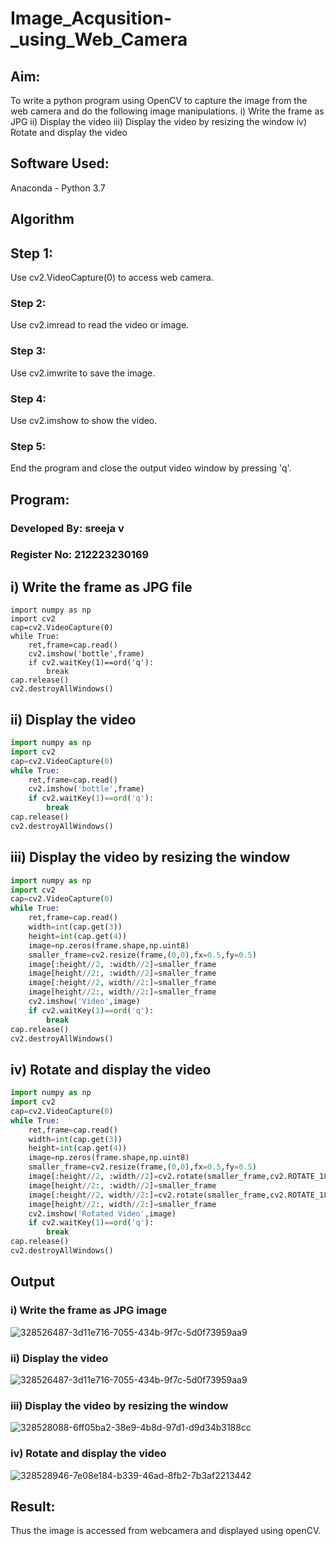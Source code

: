 # Image_Acqusition-_using_Web_Camera
## Aim:
To write a python program using OpenCV to capture the image from the web camera and do the following image manipulations.
i) Write the frame as JPG 
ii) Display the video 
iii) Display the video by resizing the window
iv) Rotate and display the video

## Software Used:
Anaconda - Python 3.7
## Algorithm
## Step 1:
Use cv2.VideoCapture(0) to access web camera.

### Step 2:
Use cv2.imread to read the video or image.

### Step 3:
Use cv2.imwrite to save the image.

### Step 4:
Use cv2.imshow to show the video.

### Step 5:
End the program and close the output video window by pressing 'q'.

## Program:

### Developed By: sreeja v
### Register No: 212223230169
## i) Write the frame as JPG file
```
import numpy as np
import cv2
cap=cv2.VideoCapture(0)
while True:
    ret,frame=cap.read()
    cv2.imshow('bottle',frame)
    if cv2.waitKey(1)==ord('q'):
        break
cap.release()
cv2.destroyAllWindows()                  
```

## ii) Display the video
```python
import numpy as np
import cv2
cap=cv2.VideoCapture(0)
while True:
    ret,frame=cap.read()
    cv2.imshow('bottle',frame)
    if cv2.waitKey(1)==ord('q'):
        break
cap.release()
cv2.destroyAllWindows()
```


## iii) Display the video by resizing the window
```python
import numpy as np
import cv2
cap=cv2.VideoCapture(0)
while True:
    ret,frame=cap.read()
    width=int(cap.get(3))
    height=int(cap.get(4))
    image=np.zeros(frame.shape,np.uint8)
    smaller_frame=cv2.resize(frame,(0,0),fx=0.5,fy=0.5)
    image[:height//2, :width//2]=smaller_frame
    image[height//2:, :width//2]=smaller_frame
    image[:height//2, width//2:]=smaller_frame
    image[height//2:, width//2:]=smaller_frame
    cv2.imshow('Video',image)
    if cv2.waitKey(1)==ord('q'):
        break
cap.release()
cv2.destroyAllWindows()
```


## iv) Rotate and display the video
```python
import numpy as np
import cv2
cap=cv2.VideoCapture(0)
while True:
    ret,frame=cap.read()
    width=int(cap.get(3))
    height=int(cap.get(4))
    image=np.zeros(frame.shape,np.uint8)
    smaller_frame=cv2.resize(frame,(0,0),fx=0.5,fy=0.5)
    image[:height//2, :width//2]=cv2.rotate(smaller_frame,cv2.ROTATE_180)
    image[height//2:, :width//2]=smaller_frame
    image[:height//2, width//2:]=cv2.rotate(smaller_frame,cv2.ROTATE_180)
    image[height//2:, width//2:]=smaller_frame
    cv2.imshow('Rotated Video',image)
    if cv2.waitKey(1)==ord('q'):
        break
cap.release()
cv2.destroyAllWindows()

```
## Output

### i) Write the frame as JPG image
![328526487-3d11e716-7055-434b-9f7c-5d0f73959aa9](https://github.com/Nethraa24/Image_Acqusition-_using_Web_Camera/assets/121215786/06d830bc-9692-409c-8450-cc11fe0be4d4)


### ii) Display the video
![328526487-3d11e716-7055-434b-9f7c-5d0f73959aa9](https://github.com/Nethraa24/Image_Acqusition-_using_Web_Camera/assets/121215786/a2e727a7-371e-4f3a-99d0-63983ae04e17)


### iii) Display the video by resizing the window

![328528088-6ff05ba2-38e9-4b8d-97d1-d9d34b3188cc](https://github.com/Nethraa24/Image_Acqusition-_using_Web_Camera/assets/121215786/b31dc810-b939-4814-b310-bdafc0fa1da1)

### iv) Rotate and display the video
![328528946-7e08e184-b339-46ad-8fb2-7b3af2213442](https://github.com/Nethraa24/Image_Acqusition-_using_Web_Camera/assets/121215786/5b97de36-f304-4bca-bcba-7833124d6b94)


## Result:
Thus the image is accessed from webcamera and displayed using openCV.
